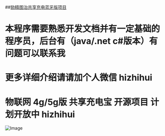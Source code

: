 
##[励精图治共享充电蓝牙版项目](http://www.lijingtuzhi.cn)
# 本程序需要熟悉开发文档并有一定基础的程序员，后台有（java/.net c#版本）有问题可以联系我
# 更多详细介绍请请加个人微信 hizhihui
# 物联网 4g/5g版 共享充电宝 开源项目 计划开放中   hizhihui
![Image](https://github.com/hizhihui/ChargePalBle4.0/blob/master/moguiBleDebug/image/ble.png)

